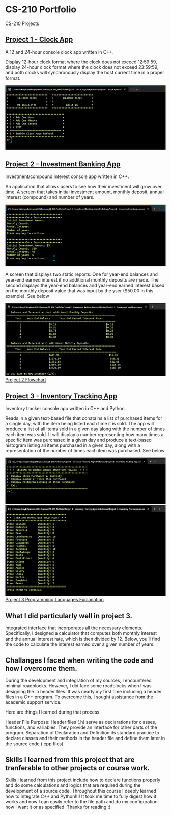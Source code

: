 # CS-210 Portfolio
CS-210 Projects

## [Project 1 - Clock App](Project%201%20-%20Clock%20App)
A 12 and 24-hour console clock app written in C++.

Display 12-hour clock format where the clock does not exceed 12:59:59, display 24-hour clock format where the clock does not exceed 23:59:59,
and both clocks will synchronously  display the host current time in a proper format.

![Image](images/Clock-App.jpg)

## [Project 2 - Investment Banking App](Project%202%20-%20Investment%20Banking%20App)
Investment/compound interest console app written in C++.

An application that allows users to see how their investment will grow over time.
A screen that takes initial investment amount, monthly deposit, annual interest (compound) and number of years.

![Image](images/Investment_input.png)

A screen that displays two static reports. One for year-end balances and year-end earned interest if no additional monthly deposits are made. The second displays the year-end balances and year-end earned interest based on the monthly deposit value that was input by the yser ($50.00 in this example). See below

![Image](images/Investment_output.jpg)
[Project 2 Flowchart](docs/Project%202%20Flowchart.pdf)

## [Project 3 - Inventory Tracking App](Project%203%20-%20Inventory%20%20Tracking%20App)
Inventory tracker console app written in C++ and Python.

Reads in a given text-based file that conatains a list of purchased items for a single day, with the item being listed each time it is sold. The app will produce a list of all items sold in a given day along with the number of times each item was sold. It will display a number representing how many times a specific item was purchased in a given day and produce a text-based histogram listing all items purchased in a given day, along with a representation of the number of times each item was purchased. See below

![Image](images/Inventory_app_menu.png)  
![Image](images/Inventory_app_items_sold_option.png) 
[Project 3 Programming Languages Explanation](docs/Project%203%20Programming%20Language%20Explanation.pdf)

## What I did particularly well in project 3.
Integrated interface that incorporates all the necessary elements. Specifically, I designed a calculator that computes both monthly interest and the annual interest rate, which is then divided by 12. Below, you’ll find the code to calculate the interest earned over a given number of years.

## Challanges I faced when writing the code and how I overcome them.
During the development and integration of my sources, I encountered minimal roadblocks. However, I did face some roadblocks when I was designing the .h header files. It was nearly my first time including a header files in a C++ program. To overcome this, I sought assistance from the academic support service.

Here are things I learned during that process.

Header File Purpose: Header files (.h) serve as declarations for classes, functions, and variables. They provide an interface for other parts of the program.
Separation of Declaration and Definition its standard practice to declare classes and their methods in the header file and define them later in the source code (.cpp files).

## Skills I learned from this project that are tranferable to other projects or course work.
Skills I learned from this project include how to declare functions properly and do some calculations and logics that are required during the development of a source code. Throughout this course I deeply learned how to integrate C++ and Python!!!! It took me time to fully digest how it works and now I can easily refer to the file path and do my configuration how I want it or as specified.
Thanks for reading :)
